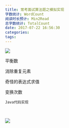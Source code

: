 ```yaml
---
title: 常考面试算法题之模拟实现
字数统计: WordCount
阅读时长预计: Min2Read
总字数统计: TotalCount
date: 2017-07-22 16:56:30
categories:
tags:
---
```


![](http://p1.wmpic.me/article/2016/11/01/1477968906_OycfprNe.gif)
<!--more-->

平衡数

消除重复元素

奇怪的表达式求值

变换次数
```
Java代码实现
```
<br/>

![](http://p2.wmpic.me/article/2016/11/01/1477969144_zLYGveUF.gif)